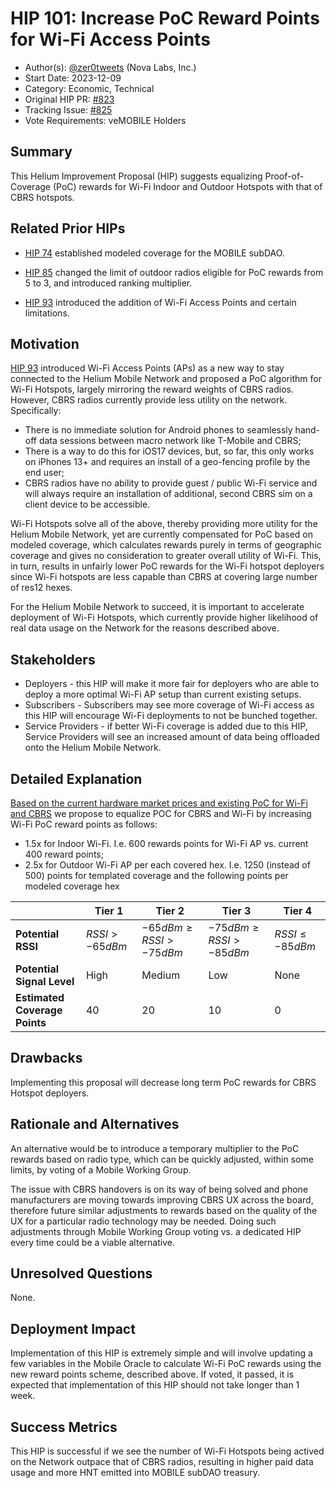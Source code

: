 # HIP 101: Increase PoC Reward Points for Wi-Fi Access Points

- Author(s): [@zer0tweets](https://github.com/zer0tweets) (Nova Labs, Inc.)
- Start Date: 2023-12-09
- Category: Economic, Technical
- Original HIP PR: [#823](https://github.com/helium/HIP/pull/823)
- Tracking Issue: [#825](https://github.com/helium/HIP/issues/825)
- Vote Requirements: veMOBILE Holders

## Summary

This Helium Improvement Proposal (HIP) suggests equalizing Proof-of-Coverage (PoC) rewards for Wi-Fi Indoor and Outdoor Hotspots with that of CBRS hotspots.  

## Related Prior HIPs

* [HIP 74](0074-mobile-poc-modeled-coverage-rewards.md) established modeled coverage for the MOBILE subDAO.

* [HIP 85](0085-mobile-hex-coverage-limit.md) changed the limit of outdoor radios eligible for PoC rewards from 5 to 3, and introduced ranking multiplier.

* [HIP 93](0093-addition-of-wifi-aps-to-mobile-subdao.md) introduced the addition of Wi-Fi Access Points and certain limitations.

## Motivation

[HIP 93](0093-addition-of-wifi-aps-to-mobile-subdao.md) introduced Wi-Fi Access Points (APs) as a new way to stay connected to the Helium Mobile Network and proposed a PoC algorithm for Wi-Fi Hotspots, largely mirroring the reward weights of CBRS radios. However, CBRS radios currently provide less utility on the network. Specifically:
- There is no immediate solution for Android phones to seamlessly hand-off data sessions between macro network like T-Mobile and CBRS; 
- There is a way to do this for iOS17 devices, but, so far, this only works on iPhones 13+ and requires an install of a geo-fencing profile by the end user;
- CBRS radios have no ability to provide guest / public Wi-Fi service and will always require an installation of additional, second CBRS sim on a client device to be accessible.

Wi-Fi Hotspots solve all of the above, thereby providing more utility for the Helium Mobile Network, yet are currently compensated for PoC based on modeled coverage, which calculates rewards purely in terms of geographic coverage and gives no consideration to greater overall utility of Wi-Fi. This, in turn, results in unfairly lower PoC rewards for the Wi-Fi hotspot deployers since Wi-Fi hotspots are less capable than CBRS at covering large number of res12 hexes.

For the Helium Mobile Network to succeed, it is important to accelerate deployment of Wi-Fi Hotspots, which currently provide higher likelihood of real data usage on the Network for the reasons described above. 


## Stakeholders

- Deployers - this HIP will make it more fair for deployers who are able to deploy a more optimal Wi-Fi AP setup than current existing setups. 
- Subscribers - Subscribers may see more coverage of Wi-Fi access as this HIP will encourage Wi-Fi deployments to not be bunched together. 
- Service Providers - if better Wi-Fi coverage is added due to this HIP, Service Providers will see an increased amount of data being offloaded onto the Helium Mobile Network.

## Detailed Explanation

[Based on the current hardware market prices and existing PoC for Wi-Fi and CBRS](./0101-increase-poc-reward-points-for-wifi/WiFi-CBRS-ROI-Estimate.pdf) we propose to equalize POC for CBRS and Wi-Fi by increasing Wi-Fi PoC reward points as follows:

- 1.5x for Indoor Wi-Fi. I.e. 600 rewards points for Wi-Fi AP vs. current 400 reward points; 
- 2.5x for Outdoor Wi-Fi AP per each covered hex. I.e. 1250 (instead of 500) points for templated coverage and the following points per modeled coverage hex


|                               | Tier 1           | Tier 2                        | Tier 3                       | Tier 4              |
| ----------------------------- | ---------------- | ----------------------------- | ---------------------------- | ------------------- |
| **Potential RSSI**            | $RSSI > -65 dBm$ | $-65 dBm \ge RSSI > -75 dBm$  | $-75 dBm \ge RSSI > -85 dBm$ | $RSSI \le -85 dBm$  |
| **Potential Signal Level**    | High             | Medium                        | Low                          | None                |
| **Estimated Coverage Points** | 40               | 20                            | 10                           | 0                   |

## Drawbacks

Implementing this proposal will decrease long term PoC rewards for CBRS Hotspot deployers.

## Rationale and Alternatives

An alternative would be to introduce a temporary multiplier to the PoC rewards based on radio type, which can be quickly adjusted, within some limits, by voting of a Mobile Working Group. 

The issue with CBRS handovers is on its way of being solved and phone manufacturers are moving towards improving CBRS UX across the board, therefore future similar adjustments to rewards based on the quality of the UX for a particular radio technology may be needed. Doing such adjustments through Mobile Working Group voting vs. a dedicated HIP every time could be a viable alternative.

## Unresolved Questions

None.

## Deployment Impact

Implementation of this HIP is extremely simple and will involve updating a few variables in the Mobile Oracle to calculate Wi-Fi PoC rewards using the new reward points scheme, described above. If voted, it passed, it is expected that implementation of this HIP should not take longer than 1 week.

## Success Metrics

This HIP is successful if we see the number of Wi-Fi Hotspots being actived on the Network outpace that of CBRS radios, resulting in higher paid data usage and more HNT emitted into MOBILE subDAO treasury. 
